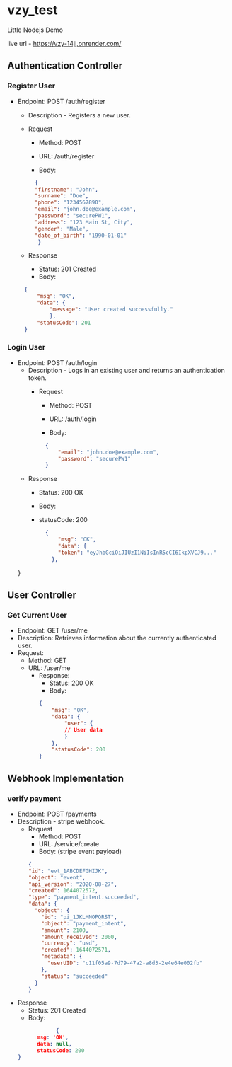 # vzy_test
Little Nodejs Demo



live url - https://vzy-14jj.onrender.com/
## Authentication Controller

### Register User

* Endpoint: POST /auth/register

    * Description  - Registers a new user.

    * Request

        * Method: POST

        * URL: /auth/register

        * Body:

        ```json
          {
          "firstname": "John",
          "surname": "Doe",
          "phone": "1234567890",
          "email": "john.doe@example.com",
          "password": "securePW1",
          "address": "123 Main St, City",
          "gender": "Male",
          "date_of_birth": "1990-01-01"
           }

    * Response
        * Status: 201 Created
        * Body:

  ```json
    {
        "msg": "OK",
        "data": {
            "message": "User created successfully."
            },
        "statusCode": 201
    }

### Login User

* Endpoint: POST /auth/login
    * Description - Logs in an existing user and returns an authentication token.
        * Request

            * Method: POST

            * URL: /auth/login

            * Body:

            ```json
              {
                  "email": "john.doe@example.com",
                  "password": "securePW1"
              }

    * Response
        * Status: 200 OK
        * Body:
        * statusCode: 200

          ```json
            {
                "msg": "OK",
                "data": {
                "token": "eyJhbGciOiJIUzI1NiIsInR5cCI6IkpXVCJ9..."
              },
  }

## User Controller
### Get Current User
* Endpoint: GET /user/me
* Description: Retrieves information about the currently authenticated user.
* Request:
    * Method: GET
    * URL: /user/me
        * Response:
            * Status: 200 OK
            * Body:
          ```json
          {
              "msg": "OK",
              "data": {
                  "user": {
                  // User data
                  }
              },
              "statusCode": 200
          }

## Webhook Implementation
### verify payment

* Endpoint: POST /payments
* Description - stripe webhook.
  * Request
      * Method: POST
      * URL: /service/create
      * Body: (stripe event payload)
    ```json
    {
    "id": "evt_1ABCDEFGHIJK",
    "object": "event",
    "api_version": "2020-08-27",
    "created": 1644072572,
    "type": "payment_intent.succeeded",
    "data": {
      "object": {
        "id": "pi_1JKLMNOPQRST",
        "object": "payment_intent",
        "amount": 2100,
        "amount_received": 2000,
        "currency": "usd",
        "created": 1644072571,
        "metadata": {
          "userUID": "c11f05a9-7d79-47a2-a8d3-2e4e64e002fb"
        },
        "status": "succeeded"
      }
    }


* Response
    * Status: 201 Created
    * Body:
  ```json
              {
        msg: 'OK',
        data: null,
        statusCode: 200
  }
```
